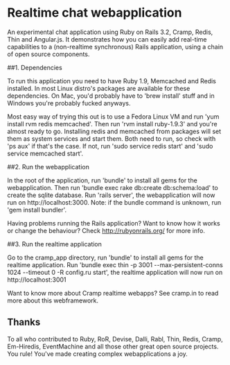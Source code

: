 # Realtime chat webapplication

An experimental chat application using Ruby on Rails 3.2, Cramp, Redis, Thin and Angular.js. It demonstrates how you can easily add real-time capabilities to a (non-realtime synchronous) Rails application, using a chain of open source components. 

##1\. Dependencies

To run this application you need to have Ruby 1.9, Memcached and Redis installed. In most Linux distro's packages are available for these dependencies. On Mac, you'd probably have to 'brew install' stuff and in Windows you're probably fucked anyways. 

Most easy way of trying this out is to use a Fedora Linux VM and run 'yum install rvm redis memcached'. Then run 'rvm install ruby-1.9.3' and you're almost ready to go. Installing redis and memcached from packages will set them as system services and start them. Both need to run, so check with 'ps aux' if that's the case. If not, run 'sudo service redis start' and 'sudo service memcached start'.


##2\. Run the webapplication

In the root of the application, run 'bundle' to install all gems for the webapplication. Then run 'bundle exec rake db:create db:schema:load' to create the sqlite database. Run 'rails server', the webapplication will now run on http://localhost:3000. Note: if the bundle command is unknown, run 'gem install bundler'. 

Having problems running the Rails application? Want to know how it works or change the behaviour? Check http://rubyonrails.org/ for more info.


##3\. Run the realtime application

Go to the cramp_app directory, run 'bundle' to install all gems for the realtime application. Run 'bundle exec thin -p 3001 --max-persistent-conns 1024 --timeout 0 -R config.ru start', the realtime application will now run on http://localhost:3001

Want to know more about Cramp realtime webapps? See cramp.in to read more about this webframework.

## Thanks

To all who contributed to Ruby, RoR, Devise, Dalli, Rabl, Thin, Redis, Cramp, Em-Hiredis, EventMachine and all those other great open source projects. You rule! You've made creating complex webapplications a joy. 
